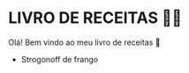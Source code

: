 # LIVRO DE RECEITAS :man_cook:



Olá! Bem vindo ao meu livro de receitas :cookie:

- Strogonoff de frango
